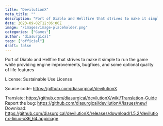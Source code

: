 ```yaml
---
title: "DevilutionX"
meta_title: ""
description: "Port of Diablo and Hellfire that strives to make it simple to run the game while providing engine improvements, bugfixes, and some optional quality of life features"
date: 2023-09-02T12:06:00Z
image: "/images/image-placeholder.png"
categories: ["Games"]
author: "diasurgical"
tags: ["official"]
draft: false
---
```


Port of Diablo and Hellfire that strives to make it simple to run the game while providing engine improvements, bugfixes, and some optional quality of life features

License: Sustainable Use License

Source code: https://github.com/diasurgical/devilutionX

Translate: https://github.com/diasurgical/devilutionX/wiki/Translation-Guide  
Report the bug: https://github.com/diasurgical/devilutionX/issues/new/  
Download: https://github.com/diasurgical/devilutionX/releases/download/1.5.2/devilutionx-linux-x86_64.appimage
